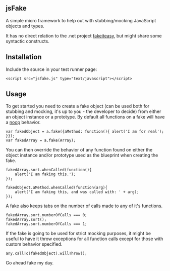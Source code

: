 jsFake
------
A simple micro framework to help out with stubbing/mocking JavaScript objects and types.

It has no direct relation to the .net project [fakeiteasy](http://code.google.com/p/fakeiteasy/),
but might share some syntactic constructs.

Installation
------------
Include the source in your test runner page:

	<script src="jsfake.js" type="text/javascript"></script>

Usage
-----
To get started you need to create a fake object (can be used both for stubbing and mocking,
it's up to you - the developer to decide) from either an object instance or a prototype.
By default all functions on a fake will have a [noop](http://www.wikipedia.org/wiki/NOP) behavior.

	var fakedObject = a.fake({aMethod: function(){ alert('I am for real'); }});
	var fakedArray = a.fake(Array);

You can then override the behavior of any function found on either the object instance and/or
prototype used as the blueprint when creating the fake.

	fakedArray.sort.whenCalled(function(){
		alert('I am faking this.');
	});

	fakedObject.aMethod.whenCalled(function(arg){
		alert('I am faking this, and was called with: ' + arg);
	});

A fake also keeps tabs on the number of calls made to any of it's functions.

	fakedArray.sort.numberOfCalls === 0;
	fakedArray.sort();
	fakedArray.sort.numberOfCalls === 1;

If the fake is going to be used for strict mocking purposes, it might be useful to have it throw exceptions for all function calls except for those with custom behavior specified.

	any.callTo(fakedObject).willThrow();

Go ahead fake my day.

